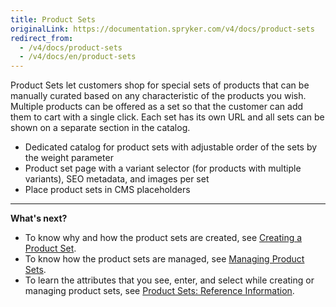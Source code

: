 ```yaml
---
title: Product Sets
originalLink: https://documentation.spryker.com/v4/docs/product-sets
redirect_from:
  - /v4/docs/product-sets
  - /v4/docs/en/product-sets
---
```


Product Sets let customers shop for special sets of products that can be manually curated based on any characteristic of the products you wish.
Multiple products can be offered as a set so that the customer can add them to cart with a single click. Each set has its own URL and all sets can be shown on a separate section in the catalog.

* Dedicated catalog for product sets with adjustable order of the sets by the weight parameter
* Product set page with a variant selector (for products with multiple variants), SEO metadata, and images per set
* Place product sets in CMS placeholders

***
**What's next?**

* To know why and how the product sets are created, see [Creating a Product Set](/docs/scos/dev/user-guides/202001.0/back-office-user-guide/products/product-sets/creating-a-prod).
* To know how the product sets are managed, see [Managing Product Sets](/docs/scos/dev/user-guides/202001.0/back-office-user-guide/products/product-sets/managing-produc).
* To learn the attributes that you see, enter, and select while creating or managing product sets, see [Product Sets: Reference Information](/docs/scos/dev/user-guides/202001.0/back-office-user-guide/products/product-sets/references/product-sets-re).
